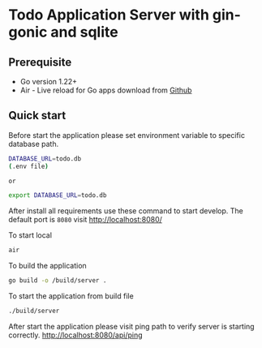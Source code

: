 # Todo Application Server with gin-gonic and sqlite

## Prerequisite

- Go version 1.22+
- Air - Live reload for Go apps download from [Github](https://github.com/air-verse/air])

## Quick start

Before start the application please set environment variable to specific database path.

```bash
DATABASE_URL=todo.db
(.env file)

or

export DATABASE_URL=todo.db
```

After install all requirements use these command to start develop.
The default port is `8080` visit [http://localhost:8080/](http://localhost:8080/)

To start local

```bash
air
```

To build the application

```bash
go build -o /build/server .
```

To start the application from build file

```bash
./build/server
```

After start the application please visit ping path to verify server is starting correctly. [http://localhost:8080/api/ping](http://localhost:8080/api/ping)
